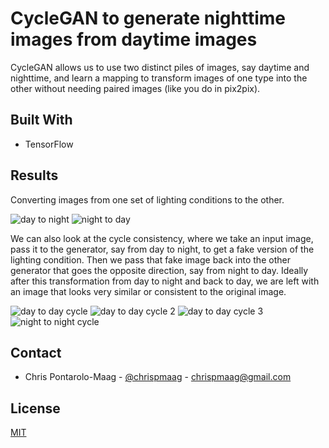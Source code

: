 # CycleGAN to generate nighttime images from daytime images

CycleGAN allows us to use two distinct piles of images, say daytime and nighttime, and learn a mapping to transform images of one type into the other without needing paired images (like you do in pix2pix). 


## Built With
- TensorFlow


## Results

Converting images from one set of lighting conditions to the other.

![day to night](https://github.com/chrispmaag/cycle_gan/blob/main/images/day_to_night.jpg)
![night to day](https://github.com/chrispmaag/cycle_gan/blob/main/images/night_to_day.jpg)

We can also look at the cycle consistency, where we take an input image, pass it to the generator, say from day to night, to get a fake version of the lighting condition. Then we pass that fake image back into the other generator that goes the opposite direction, say from night to day. Ideally after this transformation from day to night and back to day, we are left with an image that looks very similar or consistent to the original image.

![day to day cycle](https://github.com/chrispmaag/cycle_gan/blob/main/images/day_to_day_cycle.jpg)
![day to day cycle 2](https://github.com/chrispmaag/cycle_gan/blob/main/images/day_to_day_cycle_2.jpg)
![day to day cycle 3](https://github.com/chrispmaag/cycle_gan/blob/main/images/day_to_day_cycle_3.jpg)
![night to night cycle](https://github.com/chrispmaag/cycle_gan/blob/main/images/night_to_night_cycle.jpg)


## Contact

- Chris Pontarolo-Maag - [@chrispmaag](https://twitter.com/chrispmaag) - chrispmaag@gmail.com

## License
[MIT](https://choosealicense.com/licenses/mit/)
